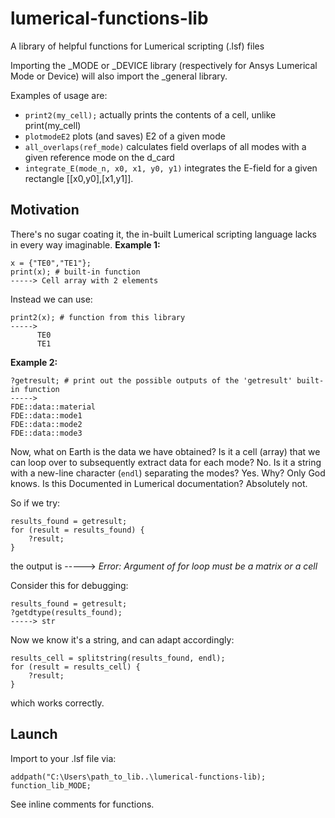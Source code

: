 # lumerical-functions-lib
A library of helpful functions for Lumerical scripting (.lsf) files

Importing the _MODE or _DEVICE library (respectively for Ansys Lumerical Mode or Device) will also import the _general library.

Examples of usage are:

- `print2(my_cell);` actually prints the contents of a cell, unlike print(my_cell)
- `plotmodeE2` plots (and saves) E2 of a given mode
- `all_overlaps(ref_mode)` calculates field overlaps of all modes with a given reference mode on the d_card
- `integrate_E(mode_n, x0, x1, y0, y1)` integrates the E-field for a given rectangle [[x0,y0],[x1,y1]].
## Motivation
There's no sugar coating it, the in-built Lumerical scripting language lacks in every way imaginable.
**Example 1:**
```
x = {"TE0","TE1"};
print(x); # built-in function
-----> Cell array with 2 elements
```
Instead we can use: 
```
print2(x); # function from this library
----->
      TE0
      TE1
```
**Example 2:**
```
?getresult; # print out the possible outputs of the 'getresult' built-in function
----->
FDE::data::material
FDE::data::mode1
FDE::data::mode2
FDE::data::mode3
```
Now, what on Earth is the data we have obtained? Is it a cell (array) that we can loop over to subsequently extract data for each mode? No. Is it a string with a new-line character (`endl`) separating the modes? Yes. Why? Only God knows. Is this Documented in Lumerical documentation? Absolutely not. 

So if we try:
```
results_found = getresult;
for (result = results_found) {
    ?result;   
}
```
the output is 
-----> *Error: Argument of for loop must be a matrix or a cell*

Consider this for debugging: 

```
results_found = getresult; 
?getdtype(results_found);
-----> str
```
Now we know it's a string, and can adapt accordingly:

```
results_cell = splitstring(results_found, endl);
for (result = results_cell) {
    ?result;   
}
```
which works correctly. 


## Launch
Import to your .lsf file via:
```
addpath("C:\Users\path_to_lib..\lumerical-functions-lib);
function_lib_MODE;
```
See inline comments for functions.

